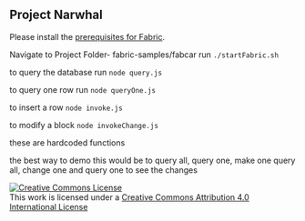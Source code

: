 ## Project Narwhal



Please install the [prerequisites for Fabric](http://hyperledger-fabric.readthedocs.io/en/latest/prereqs.html).


Navigate to Project Folder- fabric-samples/fabcar run `./startFabric.sh`

to query the database run `node query.js`

to query one row run `node queryOne.js`

to insert a row `node invoke.js`

to modify a block `node invokeChange.js`

these are hardcoded functions

the best way to demo this would be to query all, query one, make one query all, change one and query one to see the changes


<a rel="license" href="http://creativecommons.org/licenses/by/4.0/"><img alt="Creative Commons License" style="border-width:0" src="https://i.creativecommons.org/l/by/4.0/88x31.png" /></a><br />This work is licensed under a <a rel="license" href="http://creativecommons.org/licenses/by/4.0/">Creative Commons Attribution 4.0 International License</a>
